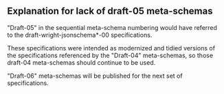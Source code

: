 ## Explanation for lack of draft-05 meta-schemas

"Draft-05" in the sequential meta-schema numbering would have
referred to the draft-wright-jsonschema\*-00 specifications.

These specifications were intended as modernized and tidied
versions of the specifications referenced by the "Draft-04"
meta-schemas, so those draft-04 meta-schemas should continue
to be used.

"Draft-06" meta-schemas will be published for the next set of
specifications.
